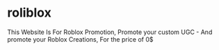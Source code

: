 # roliblox
This Website Is For Roblox Promotion, Promote your custom UGC - And promote your Roblox Creations, For the price of 0$

